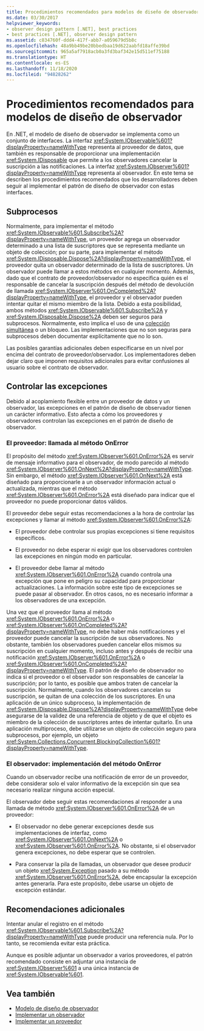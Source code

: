 ```yaml
---
title: Procedimientos recomendados para modelos de diseño de observador
ms.date: 03/30/2017
helpviewer_keywords:
- observer design pattern [.NET], best practices
- best practices [.NET], observer design pattern
ms.assetid: c834760f-ddd4-417f-abb7-a059679d5b8c
ms.openlocfilehash: 48a9bb49be20bbedbaa19d622aabfd18affe39bd
ms.sourcegitcommit: 965a5af7918acb0a3fd3baf342e15d511ef75188
ms.translationtype: HT
ms.contentlocale: es-ES
ms.lasthandoff: 11/18/2020
ms.locfileid: "94828262"
---
```

# <a name="observer-design-pattern-best-practices"></a>Procedimientos recomendados para modelos de diseño de observador

En .NET, el modelo de diseño de observador se implementa como un conjunto de interfaces. La interfaz <xref:System.IObservable%601?displayProperty=nameWithType> representa al proveedor de datos, que también es responsable de proporcionar una implementación <xref:System.IDisposable> que permite a los observadores cancelar la suscripción a las notificaciones. La interfaz <xref:System.IObserver%601?displayProperty=nameWithType> representa al observador. En este tema se describen los procedimientos recomendados que los desarrolladores deben seguir al implementar el patrón de diseño de observador con estas interfaces.  
  
## <a name="threading"></a>Subprocesos  
 Normalmente, para implementar el método <xref:System.IObservable%601.Subscribe%2A?displayProperty=nameWithType>, un proveedor agrega un observador determinado a una lista de suscriptores que se representa mediante un objeto de colección; por su parte, para implementar el método <xref:System.IDisposable.Dispose%2A?displayProperty=nameWithType>, el proveedor quita un observador determinado de la lista de suscriptores. Un observador puede llamar a estos métodos en cualquier momento. Además, dado que el contrato de proveedor/observador no especifica quién es el responsable de cancelar la suscripción después del método de devolución de llamada <xref:System.IObserver%601.OnCompleted%2A?displayProperty=nameWithType>, el proveedor y el observador pueden intentar quitar el mismo miembro de la lista. Debido a esta posibilidad, ambos métodos <xref:System.IObservable%601.Subscribe%2A> y <xref:System.IDisposable.Dispose%2A> deben ser seguros para subprocesos. Normalmente, esto implica el uso de una [colección simultánea](../parallel-programming/data-structures-for-parallel-programming.md) o un bloqueo. Las implementaciones que no son seguras para subprocesos deben documentar explícitamente que no lo son.  
  
 Las posibles garantías adicionales deben especificarse en un nivel por encima del contrato de proveedor/observador. Los implementadores deben dejar claro que imponen requisitos adicionales para evitar confusiones al usuario sobre el contrato de observador.  
  
## <a name="handling-exceptions"></a>Controlar las excepciones  
 Debido al acoplamiento flexible entre un proveedor de datos y un observador, las excepciones en el patrón de diseño de observador tienen un carácter informativo. Esto afecta a cómo los proveedores y observadores controlan las excepciones en el patrón de diseño de observador.  
  
### <a name="the-provider----calling-the-onerror-method"></a>El proveedor: llamada al método OnError  
 El propósito del método <xref:System.IObserver%601.OnError%2A> es servir de mensaje informativo para el observador, de modo parecido al método <xref:System.IObserver%601.OnNext%2A?displayProperty=nameWithType>. Sin embargo, el método <xref:System.IObserver%601.OnNext%2A> está diseñado para proporcionarle a un observador información actual o actualizada, mientras que el método <xref:System.IObserver%601.OnError%2A> está diseñado para indicar que el proveedor no puede proporcionar datos válidos.  
  
 El proveedor debe seguir estas recomendaciones a la hora de controlar las excepciones y llamar al método <xref:System.IObserver%601.OnError%2A>:  
  
- El proveedor debe controlar sus propias excepciones si tiene requisitos específicos.  
  
- El proveedor no debe esperar ni exigir que los observadores controlen las excepciones en ningún modo en particular.  
  
- El proveedor debe llamar al método <xref:System.IObserver%601.OnError%2A> cuando controla una excepción que pone en peligro su capacidad para proporcionar actualizaciones. La información sobre este tipo de excepciones se puede pasar al observador. En otros casos, no es necesario informar a los observadores de una excepción.  
  
 Una vez que el proveedor llama al método <xref:System.IObserver%601.OnError%2A> o <xref:System.IObserver%601.OnCompleted%2A?displayProperty=nameWithType>, no debe haber más notificaciones y el proveedor puede cancelar la suscripción de sus observadores. No obstante, también los observadores pueden cancelar ellos mismos su suscripción en cualquier momento, incluso antes y después de recibir una notificación <xref:System.IObserver%601.OnError%2A> o <xref:System.IObserver%601.OnCompleted%2A?displayProperty=nameWithType>. El patrón de diseño de observador no indica si el proveedor o el observador son responsables de cancelar la suscripción; por lo tanto, es posible que ambos traten de cancelar la suscripción. Normalmente, cuando los observadores cancelan su suscripción, se quitan de una colección de los suscriptores. En una aplicación de un único subproceso, la implementación de <xref:System.IDisposable.Dispose%2A?displayProperty=nameWithType> debe asegurarse de la validez de una referencia de objeto y de que el objeto es miembro de la colección de suscriptores antes de intentar quitarlo. En una aplicación multiproceso, debe utilizarse un objeto de colección seguro para subprocesos, por ejemplo, un objeto <xref:System.Collections.Concurrent.BlockingCollection%601?displayProperty=nameWithType>.  
  
### <a name="the-observer----implementing-the-onerror-method"></a>El observador: implementación del método OnError  
 Cuando un observador recibe una notificación de error de un proveedor, debe considerar solo el valor informativo de la excepción sin que sea necesario realizar ninguna acción especial.  
  
 El observador debe seguir estas recomendaciones al responder a una llamada de método <xref:System.IObserver%601.OnError%2A> de un proveedor:  
  
- El observador no debe generar excepciones desde sus implementaciones de interfaz, como <xref:System.IObserver%601.OnNext%2A> o <xref:System.IObserver%601.OnError%2A>. No obstante, si el observador genera excepciones, no debe esperar que se controlen.  
  
- Para conservar la pila de llamadas, un observador que desee producir un objeto <xref:System.Exception> pasado a su método <xref:System.IObserver%601.OnError%2A>, debe encapsular la excepción antes generarla. Para este propósito, debe usarse un objeto de excepción estándar.  
  
## <a name="additional-best-practices"></a>Recomendaciones adicionales  
 Intentar anular el registro en el método <xref:System.IObservable%601.Subscribe%2A?displayProperty=nameWithType> puede producir una referencia nula. Por lo tanto, se recomienda evitar esta práctica.  
  
 Aunque es posible adjuntar un observador a varios proveedores, el patrón recomendado consiste en adjuntar una instancia de <xref:System.IObserver%601> a una única instancia de <xref:System.IObservable%601>.  
  
## <a name="see-also"></a>Vea también

- [Modelo de diseño de observador](observer-design-pattern.md)
- [Implementar un observador](how-to-implement-an-observer.md)
- [Implementar un proveedor](how-to-implement-a-provider.md)
